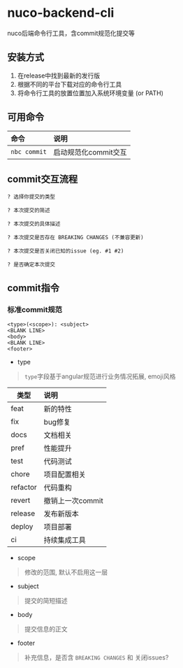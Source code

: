 # nuco-backend-cli

nuco后端命令行工具，含commit规范化提交等

## 安装方式

1. 在release中找到最新的发行版
2. 根据不同的平台下载对应的命令行工具
3. 将命令行工具的放置位置加入系统环境变量 (or PATH)

## 可用命令

| 命令 | 说明 |
| :--- | :--- |
| `nbc commit` | 启动规范化commit交互 |

## commit交互流程

```shell
? 选择你提交的类型

? 本次提交的简述

? 本次提交的具体描述

? 本次提交是否存在 BREAKING CHANGES (不兼容更新)

? 本次提交是否关闭已知的issue (eg. #1 #2)

? 是否确定本次提交
```

## commit指令

###  标准commit规范

```text
<type>(<scope>): <subject>
<BLANK LINE>
<body>
<BLANK LINE>
<footer>
```

- type

> `type`字段基于angular规范进行业务情况拓展, emoji风格


| 类型 | 说明 |
| --- | :--- |
| feat | 新的特性 |
| fix | bug修复 |
| docs | 文档相关 |
| pref | 性能提升 |
| test | 代码测试 |
| chore | 项目配置相关 |
| refactor | 代码重构 |
| revert | 撤销上一次commit |
| release | 发布新版本 |
| deploy | 项目部署 |
| ci | 持续集成工具 |

- scope

> 修改的范围, 默认不启用这一层

- subject

> 提交的简短描述

- body

> 提交信息的正文

- footer

> 补充信息，是否含 `BREAKING CHANGES` 和 关闭issues?
